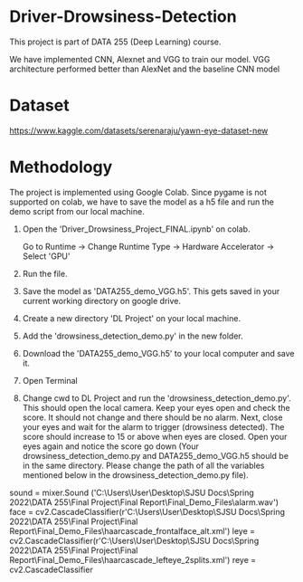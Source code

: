 # Driver-Drowsiness-Detection

This project is part of DATA 255 (Deep Learning) course.

We have implemented CNN, Alexnet and VGG to train our model.
VGG architecture performed better than AlexNet and the baseline CNN model


# Dataset

https://www.kaggle.com/datasets/serenaraju/yawn-eye-dataset-new


# Methodology

The project is implemented using Google Colab. Since pygame is not supported on colab, we have to save the model as a h5 file and run the demo script from our local machine.


1. Open the 'Driver_Drowsiness_Project_FINAL.ipynb' on colab.

   Go to Runtime -> Change Runtime Type -> Hardware Accelerator -> Select 'GPU'

2. Run the file.

3. Save the model as 'DATA255_demo_VGG.h5'. This gets saved in your current working directory on google drive.

4. Create a new directory 'DL Project' on your local machine.

5. Add the 'drowsiness_detection_demo.py' in the new folder.

6. Download the 'DATA255_demo_VGG.h5' to your local computer and save it.

7. Open Terminal

8. Change cwd to DL Project and run the 'drowsiness_detection_demo.py'. This should open the local camera. Keep your eyes open and check the score. It should not change and there should be no alarm. Next, close your eyes and wait for the alarm to trigger (drowsiness detected). The score should increase to 15 or above when eyes are closed. Open your eyes again and notice the score go down (Your drowsiness_detection_demo.py and DATA255_demo_VGG.h5 should be in the same directory. Please change the path of all the variables mentioned below in the drowsiness_detection_demo.py file).

sound = mixer.Sound ('C:\\Users\\User\\Desktop\\SJSU Docs\\Spring 2022\\DATA 255\\Final Project\\Final Report\\Final_Demo_Files\\alarm.wav')
face = cv2.CascadeClassifier(r'C:\Users\User\Desktop\SJSU Docs\Spring 2022\DATA 255\Final Project\Final Report\Final_Demo_Files\haarcascade_frontalface_alt.xml')
leye = cv2.CascadeClassifier(r'C:\Users\User\Desktop\SJSU Docs\Spring 2022\DATA 255\Final Project\Final Report\Final_Demo_Files\haarcascade_lefteye_2splits.xml')
reye = cv2.CascadeClassifier

